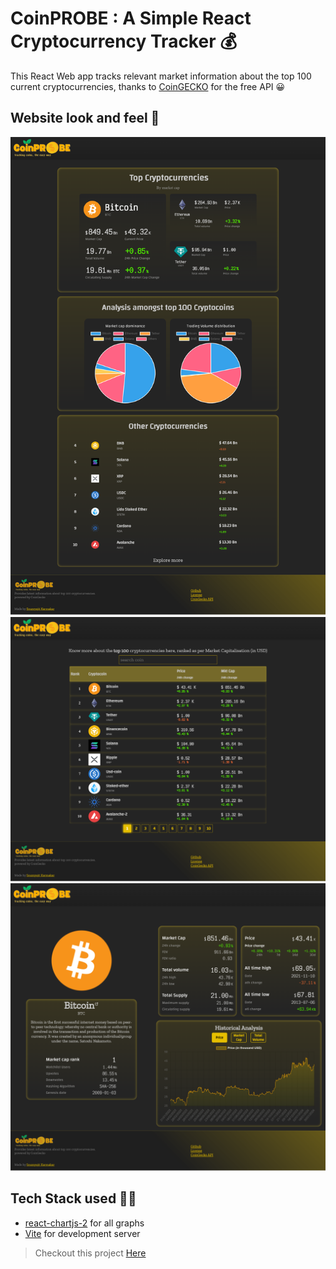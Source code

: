 # **CoinPROBE** : A Simple React Cryptocurrency Tracker :moneybag:

This React Web app tracks relevant market information about the top 100 current cryptocurrencies, thanks to [CoinGECKO](https://www.coingecko.com/) for the free API :grinning:

## Website look and feel :star2:
![Alt text](/CoinPROBE-home.png)
![Alt text](/CoinPROBE-list.png)
![Alt text](/CoinPROBE-singlecoin.png)

## Tech Stack used :iphone::sunglasses:
* [react-chartjs-2](https://react-chartjs-2.js.org/) for all graphs
* [Vite](https://vitejs.dev/) for development server

> Checkout this project [Here](https://coinprobe.vercel.app/)